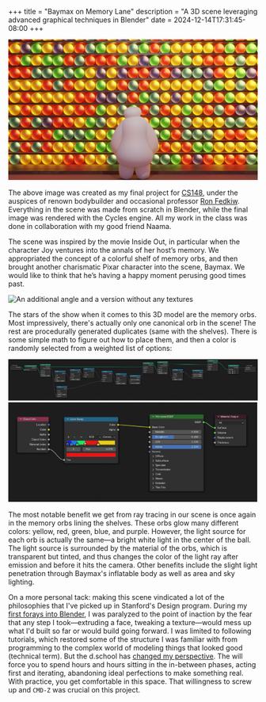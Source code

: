 +++
title = "Baymax on Memory Lane"
description = "A 3D scene leveraging advanced graphical techniques in Blender"
date = 2024-12-14T17:31:45-08:00
+++

![Baymax staring inquisitively at a wall of memory orbs from Inside Out](render.png)

The above image was created as my final project for [CS148], under the
auspices of renown bodybuilder and occasional professor [Ron Fedkiw].
Everything in the scene was made from scratch in Blender, while the
final image was rendered with the Cycles engine. All my work in the
class was done in collaboration with my good friend Naama.

The scene was inspired by the movie Inside Out, in particular when the
character Joy ventures into the annals of her host’s memory. We
appropriated the concept of a colorful shelf of memory orbs, and then
brought another charismatic Pixar character into the scene, Baymax. We
would like to think that he’s having a happy moment perusing good times
past.

![An additional angle and a version without any textures](alt.png)

The stars of the show when it comes to this 3D model are the memory
orbs. Most impressively, there's actually only one canonical orb in the
scene! The rest are procedurally generated duplicates (same with the
shelves). There is some simple math to figure out how to place them, and
then a color is randomly selected from a weighted list of options:

![Memory orb geometry nodes](geometry-nodes.png)
![Memory orb shader nodes](shader.png)

The most notable benefit we get from ray tracing in our scene is once
again in the memory orbs lining the shelves. These orbs glow many
different colors: yellow, red, green, blue, and purple. However, the
light source for each orb is actually the same—a bright white light in
the center of the ball. The light source is surrounded by the material
of the orbs, which is transparent but tinted, and thus changes the color
of the light ray after emission and before it hits the camera. Other
benefits include the slight light penetration through Baymax's
inflatable body as well as area and sky lighting.

On a more personal tack: making this scene vindicated a lot of the
philosophies that I've picked up in Stanford's Design program. During my
[first forays into Blender], I was paralyzed to the point of inaction by
the fear that any step I took—extruding a face, tweaking a texture—would
mess up what I'd built so far or would build going forward. I was
limited to following tutorials, which restored some of the structure I
was familiar with from programming to the complex world of modeling
things that looked good (technical term). But the d.school has [changed
my perspective]. The will force you to spend hours and hours sitting in
the in-between phases, acting first and iterating, abandoning ideal
perfections to make something real. With practice, you get comfortable
in this space. That willingness to screw up and `CMD-Z` was crucial on
this project.

[CS148]: https://cs148.stanford.edu
[Ron Fedkiw]: https://physbam.stanford.edu/~fedkiw/
[first forays into Blender]: @/posts/i-wrote-this-two/index.md#making-a-doughnut-in-blender
[changed my perspective]: https://fosstodon.org/@FIGBERT/113553595653702641
